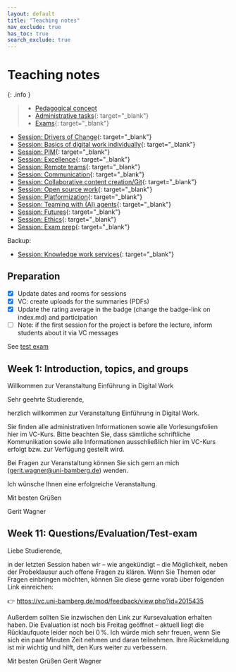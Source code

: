 ```yaml
---
layout: default
title: "Teaching notes"
nav_exclude: true
has_toc: true
search_exclude: true
---
```


# Teaching notes

{: .info }
> - [Pedagogical concept](pedagogy.html)
> - [Administrative tasks](https://digital-work-lab.github.io/handbook/docs/30-teaching/32_courses/){: target="_blank"}
> - [Exams](https://github.com/digital-work-lab/digital-work-lecture-exam){: target="_blank"}

- [Session: Drivers of Change](01_drivers_of_change.html){: target="_blank"}
- [Session: Basics of digital work individually](02_gtd_teaching_notes.html){: target="_blank"}
- [Session: PIM](03_PIM_teaching_notes.html){: target="_blank"}
- [Session: Excellence](04_Excellence_teaching_notes.html){: target="_blank"}
- [Session: Remote teams](05_remote_teams_teaching_notes.html){: target="_blank"}
- [Session: Communication](06_communication_teaching_notes.html){: target="_blank"}
- [Session: Collaborative content creation/Git](07_content_creation_git_teaching_notes.html){: target="_blank"}
- [Session: Open source work](08_open_source_teaching_notes.html){: target="_blank"}
- [Session: Platformization](09_platformization.md){: target="_blank"}
- [Session: Teaming with (AI) agents](10_teaming_with_ai_agents.html){: target="_blank"}
- [Session: Futures](11-futures-notes_teaching_notes.html){: target="_blank"}
- [Session: Ethics](12-ethics_teaching_notes.html){: target="_blank"}
- [Session: Exam prep](13-exam-prep_teaching_notes.html){: target="_blank"}

Backup:

- [Session: Knowledge work services](10_knowledge_work_services_teaching_notes.html){: target="_blank"}

## Preparation

- [x] Update dates and rooms for sessions
- [x] VC: create uploads for the summaries (PDFs)
- [x] Update the rating average in the badge (change the badge-link on index.md) and participation
- [ ] Note: if the first session for the project is before the lecture, inform students about it via VC messages

See [test exam](../exams/test_exam.pdf)

## Week 1: Introduction, topics, and groups


Willkommen zur Veranstaltung Einführung in Digital Work

Sehr geehrte Studierende,

herzlich willkommen zur Veranstaltung Einführung in Digital Work.

Sie finden alle administrativen Informationen sowie alle Vorlesungsfolien hier im VC-Kurs. Bitte beachten Sie, dass sämtliche schriftliche Kommunikation sowie alle Informationen ausschließlich hier im VC-Kurs erfolgt bzw. zur Verfügung gestellt wird.

Bei Fragen zur Veranstaltung können Sie sich gern an mich (gerit.wagner@uni-bamberg.de) wenden.

Ich wünsche Ihnen eine erfolgreiche Veranstaltung.

Mit besten Grüßen

Gerit Wagner

## Week 11: Questions/Evaluation/Test-exam

Liebe Studierende,

in der letzten Session haben wir – wie angekündigt – die Möglichkeit, neben der Probeklausur auch offene Fragen zu klären. Wenn Sie Themen oder Fragen einbringen möchten, können Sie diese gerne vorab über folgenden Link einreichen:

👉 https://vc.uni-bamberg.de/mod/feedback/view.php?id=2015435

Außerdem sollten Sie inzwischen den Link zur Kursevaluation erhalten haben. Die Evaluation ist noch bis Freitag geöffnet – aktuell liegt die Rücklaufquote leider noch bei 0 %. Ich würde mich sehr freuen, wenn Sie sich ein paar Minuten Zeit nehmen und daran teilnehmen. Ihre Rückmeldung ist mir wichtig und hilft, den Kurs weiter zu verbessern.

Mit besten Grüßen
Gerit Wagner
